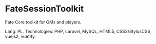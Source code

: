 # FateSessionToolkit
Fate Core toolkit for GMs and players. 

Lang: PL.
Technologies: PHP, Laravel, MySQL, HTML5, CSS3/StylusCSS, vuejs2, vuetify.
